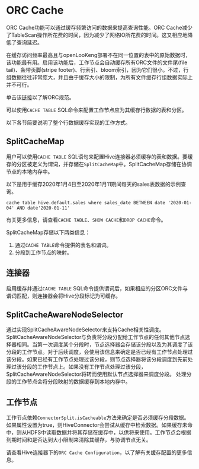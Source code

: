# ORC Cache

ORC Cache功能可以通过缓存频繁访问的数据来提高查询性能。ORC Cache减少了TableScan操作所花费的时间，因为减少了网络IO所花费的时间。这又相应地降低了查询延迟。

在缓存访问频率最高且与openLooKeng部署不在同一位置的表中的原始数据时，该功能最有用。启用该功能后，工作节点会自动缓存所有ORC文件的文件尾(file tail)、条带页脚(stripe footer)、行索引、bloom索引，因为它们很小。不过，行组数据往往非常庞大，并且由于缓存大小的限制，为所有文件缓存行组数据实际上并不可行。

单击该[链接](https://orc.apache.org/specification/ORCv1/)以了解ORC规范。

可以使用`CACHE TABLE` SQL命令来配置工作节点应为其缓存行数据的表和分区。

以下各节简要说明了整个行数据缓存实现的工作方式。

## SplitCacheMap

用户可以使用`CACHE TABLE` SQL语句来配置Hive连接器必须缓存的表和数据。要缓存的分区被定义为谓词，并存储在`SplitCacheMap`中。SplitCacheMap存储在协调节点的本地内存中。

以下是用于缓存2020年1月4日至2020年1月11期间每天的sales表数据的示例查询。

`cache table hive.default.sales where sales_date BETWEEN date '2020-01-04' AND date'2020-01-11'`

有关更多信息，请查看`CACHE TABLE`、`SHOW CACHE`和`DROP CACHE`命令。

SplitCacheMap存储以下两类信息：

1. 通过`CACHE TABLE`命令提供的表名和谓词。
2. 分段到工作节点的映射。

## 连接器

启用缓存并通过`CACHE TABLE` SQL命令提供谓词后，如果相应的分区ORC文件与谓词匹配，则连接器会将Hive分段标记为可缓存。

## SplitCacheAwareNodeSelector

通过实现SplitCacheAwareNodeSelector来支持Cache相关性调度。  SplitCacheAwareNodeSelector与负责将分段分配给工作节点的任何其他节点选择器相同。当第一次调度某个分段时，节点选择器会存储该分段以及为其调度了该分段的工作节点。对于后续调度，会使用该信息来确定是否已经有工作节点处理过该分段。如果已经有工作节点处理过该分段，则节点选择器将该分段调度到先前处理过该分段的工作节点上。如果没有工作节点处理过该分段，SplitCacheAwareNodeSelector将转而使用默认节点选择器来调度分段。  处理分段的工作节点会将分段映射的数据缓存到本地内存中。

## 工作节点

工作节点依赖`ConnectorSplit.isCacheable`方法来确定是否必须缓存分段数据。如果属性设置为true，则HiveConnector会尝试从缓存中检索数据。如果缓存未命中，则从HDFS中读取数据并将其存储在缓存中，以供将来使用。工作节点会根据到期时间和是否达到大小限制来清除其缓存，与协调节点无关。

请查看Hive连接器下的`ORC Cache Configuration`，以了解有关缓存配置的更多信息。